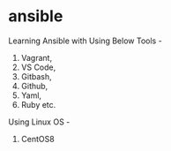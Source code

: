 # ansible

Learning Ansible with Using Below Tools - 

1) Vagrant, 
2) VS Code, 
3) Gitbash, 
4) Github, 
5) Yaml, 
6) Ruby etc. 

Using Linux OS - 
1)  CentOS8

